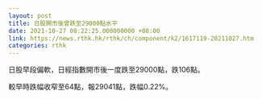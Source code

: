 ```yaml
---
layout: post
title: 日股開市後曾跌至29000點水平
date: 2021-10-27 08:22:25.000000000 +08:00
link: https://news.rthk.hk/rthk/ch/component/k2/1617119-20211027.htm
categories: rthk
---
```


日股早段偏軟，日經指數開市後一度跌至29000點，跌106點。

較早時跌幅收窄至64點，報29041點，跌幅0.22%。
